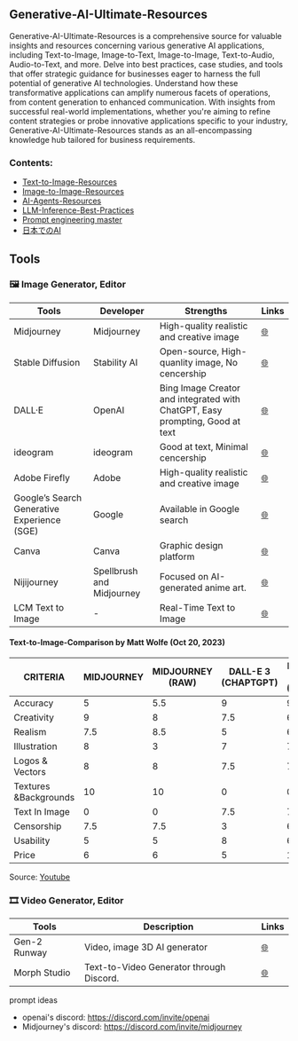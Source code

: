 ## Generative-AI-Ultimate-Resources

Generative-AI-Ultimate-Resources is a comprehensive source for valuable insights and resources concerning various generative AI applications, including Text-to-Image, Image-to-Text, Image-to-Image, Text-to-Audio, Audio-to-Text, and more. Delve into best practices, case studies, and tools that offer strategic guidance for businesses eager to harness the full potential of generative AI technologies. Understand how these transformative applications can amplify numerous facets of operations, from content generation to enhanced communication. With insights from successful real-world implementations, whether you're aiming to refine content strategies or probe innovative applications specific to your industry, Generative-AI-Ultimate-Resources stands as an all-encompassing knowledge hub tailored for business requirements.

### Contents:
- [Text-to-Image-Resources](https://github.com/jingwora/Generative-AI-Ultimate-Resources/blob/main/contents/Text-to-Image-Prompts-Resources.md)
- [Image-to-Image-Resources](https://github.com/jingwora/Generative-AI-Ultimate-Resources/blob/main/contents/Image-to-Image-Resources.md)
- [AI-Agents-Resources](https://github.com/jingwora/Generative-AI-Ultimate-Resources/blob/main/contents/AI-Agents-Resources.md)
- [LLM-Inference-Best-Practices](https://github.com/jingwora/Generative-AI-Ultimate-Resources/blob/main/contents/LLM-Inference-Best-Practices.md)
- [Prompt engineering master](https://github.com/jingwora/Generative-AI-Ultimate-Resources/blob/main/contents/Prompt-engineering-master.md)
- [日本でのAI](https://github.com/jingwora/Generative-AI-Ultimate-Resources/blob/main/contents/AI-in-Japan.md)


## Tools

### 🖼️ Image Generator, Editor

| **Tools** | **Developer** | **Strengths** | **Links** |
|-----|-----|-----|-----|
| Midjourney | Midjourney | High-quality realistic and creative image | [🌐](https://www.midjourney.com/) |
| Stable Diffusion | Stability AI |  Open-source, High-quanlity image, No cencership | [🌐](https://ja.stability.ai/stable-diffusion) |
| DALL·E | OpenAI | Bing Image Creator and integrated with ChatGPT, Easy prompting, Good at text  | [🌐](https://openai.com/dall-e-3) |
| ideogram | ideogram | Good at text, Minimal cencership | [🌐](https://ideogram.ai/) |
| Adobe Firefly | Adobe | High-quality realistic and creative image | [🌐](https://firefly.adobe.com/) |
| Google’s Search Generative Experience (SGE)  | Google  | Available in Google search | [🌐](https://firefly.adobe.com/) |
| Canva | Canva | Graphic design platform | [🌐](https://www.canva.com/ai-image-generator/) |
| Nijijourney | Spellbrush and Midjourney | Focused on AI-generated anime art. | [🌐](https://nijijourney.com/ja/) |
|  LCM Text to Image  | - | Real-Time Text to Image  | [🌐](https://huggingface.co/spaces/radames/Real-Time-Latent-Consistency-Model-Text-To-Image) |

#### Text-to-Image-Comparison by Matt Wolfe (Oct 20, 2023)

| CRITERIA           | MIDJOURNEY | MIDJOURNEY (RAW) | DALL-E 3 (CHAPTGPT) | DALL-E 3 (BING) | SDXL (LEONARDO) | FIREFLY 2 | GOOGLE | IDEOGRAM |
|--------------------|------------|------------------|--------------------|-----------------|-----------------|-----------|--------|----------|
| Accuracy           | 5          | 5.5              | 9                  | 9               | 6.5             | 6.5       | 7.2    | 6.7      |
| Creativity         | 9          | 8                | 7.5                | 6               | 7.9             | 5         | 5.3    | 6.8      |
| Realism            | 7.5        | 8.5              | 5                  | 6               | 6.3             | 8         | 3      | 4        |
| Illustration       | 8          | 3                | 7                  | 7               | 7.8             | 7.5       | 6.5    | 6.8      |
| Logos & Vectors    | 8          | 8                | 7.5                | 7.5             | 6               | 7.8       | 8.3    | 7.8      |
| Textures &Backgrounds| 10       | 10               | 0                  | 0               | 10              | 10        | 0      | 0        |
| Text In Image      | 0          | 0                | 7.5                | 7.5             | 4.5             | 1.5       | 7.7    | 7.6      |
| Censorship         | 7.5        | 7.5              | 3                  | 6               | 10              | 1         | 7.5    | 10       |
| Usability          | 5          | 5                | 8                  | 6               | 9               | 8         | 6      | 6.3      |
| Price              | 6          | 6                | 5                  | 10              | 7.5             | 6.5       | 10     | 10       |

Source: [Youtube](https://www.youtube.com/watch?v=UsnyU-9mbKE)

### 🎞️ Video Generator, Editor

| **Tools** | **Description** | **Links** |
|-----|-----|-----|
| Gen-2 Runway | Video, image 3D AI generator | [🌐](https://research.runwayml.com/gen2) |
| Morph Studio | Text-to-Video Generator through Discord. | [🌐](https://www.morphstudio.xyz/) |

prompt ideas
- openai's discord: https://discord.com/invite/openai
- Midjourney's discord: https://discord.com/invite/midjourney






